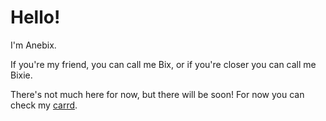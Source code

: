 # Hello!

I'm Anebix.

If you're my friend, you can call me Bix, or if you're closer you can call me Bixie.

There's not much here for now, but there will be soon!
For now you can check my [carrd](https://anebix.carrd.co).



<!-- lemme squish ur belly -->
